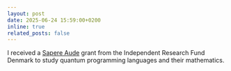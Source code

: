 ```yaml
---
layout: post
date: 2025-06-24 15:59:00+0200
inline: true
related_posts: false
---
```


I received a <a
href="https://dff.dk/en/about-the-fund/news-and-press/all-news/news-uk/2025/juni/219-million-dkk-for-outstanding-research-ideas-36-new-sapere-aude-research-leaders/">Sapere
Aude</a> grant from the Independent Research Fund Denmark to study
quantum programming languages and their mathematics.

